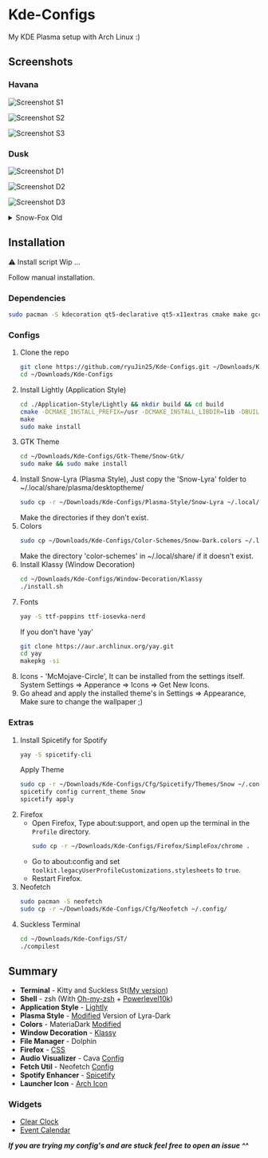 
# Kde-Configs

My KDE Plasma setup with Arch Linux :)

## Screenshots

### Havana

![Screenshot S1](.github/Screenshots/S1.png)

![Screenshot S2](.github/Screenshots/S2.png)

![Screenshot S3](.github/Screenshots/S3.png)

### Dusk

![Screenshot D1](.github/Screenshots/D1.png)

![Screenshot D2](.github/Screenshots/D2.png)

![Screenshot D3](.github/Screenshots/D3.png)

<details>
  <summary>Snow-Fox Old</summary>
  
  ![Screenshot F2](.github/Screenshots/F2.png)

  ![Screenshot F3](.github/Screenshots/F3.png)
  
  ![Screenshot F4](.github/Screenshots/F4.png)

  ![Screenshot F5](.github/Screenshots/F5.png)
</details>


## Installation
⚠️ Install script Wip ...

Follow manual installation.
### Dependencies

```bash
sudo pacman -S kdecoration qt5-declarative qt5-x11extras cmake make gcc extra-cmake-modules
```

### Configs

1. Clone the repo
   ```sh
   git clone https://github.com/ryuJin25/Kde-Configs.git ~/Downloads/Kde-Configs
   cd ~/Downloads/Kde-Configs
   ```
2. Install Lightly (Application Style)
   ```bash
   cd ./Application-Style/Lightly && mkdir build && cd build
   cmake -DCMAKE_INSTALL_PREFIX=/usr -DCMAKE_INSTALL_LIBDIR=lib -DBUILD_TESTING=OFF ..
   make
   sudo make install
   ```
3. GTK Theme
   ```bash
   cd ~/Downloads/Kde-Configs/Gtk-Theme/Snow-Gtk/
   sudo make && sudo make install
   ```
4. Install Snow-Lyra (Plasma Style), Just copy the 'Snow-Lyra' folder to ~/.local/share/plasma/desktoptheme/
   ```bash
   sudo cp -r ~/Downloads/Kde-Configs/Plasma-Style/Snow-Lyra ~/.local/share/plasma/desktoptheme/
   ```
   Make the directories if they don't exist.
5. Colors
   ```bash
   sudo cp ~/Downloads/Kde-Configs/Color-Schemes/Snow-Dark.colors ~/.local/share/color-schemes/
   ```
   Make the directory 'color-schemes' in ~/.local/share/ if it doesn't exist.
6. Install Klassy (Window Decoration)
   ```bash
   cd ~/Downloads/Kde-Configs/Window-Decoration/Klassy
   ./install.sh
   ```
7. Fonts
   ```bash
   yay -S ttf-poppins ttf-iosevka-nerd
   ```
   If you don't have 'yay'
   ```bash
   git clone https://aur.archlinux.org/yay.git
   cd yay
   makepkg -si
   ```
8. Icons - 'McMojave-Circle', It can be installed from the settings itself.
   System Settings => Apperance => Icons => Get New Icons.
9. Go ahead and apply the installed theme's in Settings => Appearance, Make sure to change the wallpaper ;)

### Extras
1. Install Spicetify for Spotify
   ```bash
   yay -S spicetify-cli
   ```
   Apply Theme
   ```bash
   sudo cp -r ~/Downloads/Kde-Configs/Cfg/Spicetify/Themes/Snow ~/.config/spicetify/Themes/
   spicetify config current_theme Snow
   spicetify apply
   ```
2. Firefox
   - Open Firefox, Type about:support, and open up the terminal in the `Profile` directory.
     ```bash
     sudo cp -r ~/Downloads/Kde-Configs/Firefox/SimpleFox/chrome .
     ```
   - Go to about:config and set `toolkit.legacyUserProfileCustomizations.stylesheets` to `true`.
   - Restart Firefox.  
3. Neofetch
   ```bash
   sudo pacman -S neofetch
   sudo cp -r ~/Downloads/Kde-Configs/Cfg/Neofetch ~/.config/
   ```
4. Suckless Terminal
   ```bash
   cd ~/Downloads/Kde-Configs/ST/
   ./compilest
   ```

## Summary
+ **Terminal** - Kitty and Suckless St([My version](https://github.com/ryuJin25/Kde-Configs/tree/main/ST))
+ **Shell** - zsh (With [Oh-my-zsh](https://ohmyz.sh/) + [Powerlevel10k](https://github.com/romkatv/powerlevel10k))
+ **Application Style** - [Lightly](https://github.com/Luwx/Lightly)
+ **Plasma Style** - [Modified](https://github.com/ryuJin25/Kde-Configs/tree/main/Plasma-Style) Version of Lyra-Dark
+ **Colors** - MateriaDark [Modified](https://github.com/ryuJin25/Kde-Configs/tree/main/Color-Schemes)
+ **Window Decoration** - [Klassy](https://github.com/paulmcauley/klassy)
+ **File Manager** - Dolphin
+ **Firefox** - [CSS](https://github.com/ryuJin25/Kde-Configs/tree/main/Firefox)
+ **Audio Visualizer** - Cava [Config](https://github.com/ryuJin25/Kde-Configs/tree/main/Cfg/Cava)
+ **Fetch Util** - Neofetch [Config](https://github.com/ryuJin25/Kde-Configs/tree/main/Cfg/Neofetch)
+ **Spotify Enhancer** - [Spicetify](https://spicetify.app/docs/advanced-usage/installation/)
+ **Launcher Icon** - [Arch Icon](https://github.com/ryuJin25/Kde-Configs/tree/main/Arch-Icons)

### Widgets
+ [Clear Clock](https://github.com/qewer33/ClearClock)
+ [Event Calendar](https://store.kde.org/p/998901/)

***If you are trying my config's and are stuck feel free to open an issue ^^***
